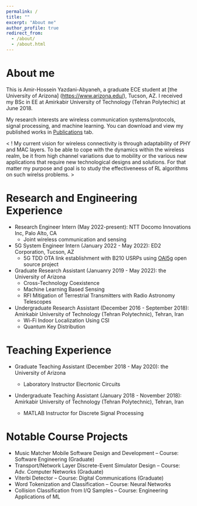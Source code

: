 ```yaml
---
permalink: /
title: ""
excerpt: "About me"
author_profile: true
redirect_from: 
  - /about/
  - /about.html
---
```


About me
=========
This is Amir-Hossein Yazdani-Abyaneh, a graduate ECE student at [the University of Arizona] (https://www.arizona.edu/), Tucson, AZ. I received my BSc in EE at Amirkabir University of Technology (Tehran Polytechic) at June 2018.

My research interests are wireless communication systems/protocols, signal processing, and machine learning. You can download and view my published works in [Publications](https://amirhya.github.io/amir.github.io//publications/) tab.

< ! My current vision for  wireless connectivity is through  adaptability of PHY and MAC layers. To be able to cope with the dynamics within the wireless realm, be it from high channel variations due to mobility or the various new applications that require new technological designs and solutions. For that matter my purpose and goal is to study the effectiveneess of RL algorithms on such wirelss problems. >



<!--
<div align="center">
<img src="https://amirhya.github.io/amir.github.io//images/profile.jpg">
</div>
<br/>
 -->


Research and Engineering Experience
======
* Research Engineer Intern (May 2022-present): NTT Docomo Innovations Inc, Palo Alto, CA
  * Joint wireless communication and sensing
* 5G System Engineer Intern (January 2022 - May 2022): ED2 Corporation, Tucson, AZ
  * 5G TDD OTA link establishment with B210 USRPs using [OAI5g](https://gitlab.eurecom.fr/oai/openairinterface5g) open source project
* Graduate Research Assistant (Januanry 2019 - May 2022): the University of Arizona
  * Cross-Technology Coexistence 
  * Machine Learning Based Sensing
  * RFI Mitigation of Terrestrial Transmitters with Radio Astronomy Telescopes
* Undergraduate Research Assistant (December 2016 - September 2018): Amirkabir University of Technology (Tehran Polytechnic), Tehran, Iran
  * Wi-Fi Indoor Localization Using CSI
  * Quantum Key Distribution

Teaching Experience
======

* Graduate Teaching Assistant (December 2018 - May 2020): the University of Arizona
  * Laboratory Instructor Elecrtonic Circuits

* Undergraduate Teaching Assistant (January 2018 - November 2018): Amirkabir University of Technology (Tehran Polytechnic), Tehran, Iran
  * MATLAB Instructor for Discrete Signal Processing
  

Notable Course Projects
======
* Music Matcher Mobile Software Design and Development – Course: Software Engineering (Graduate)
* Transport/Network Layer Discrete-Event Simulator Design – Course: Adv. Computer Networks (Graduate)
* Viterbi Detector – Course: Digital Communications (Graduate)
* Word Tokenization and Classification – Course: Neural Networks
* Collision Classification from I/Q Samples – Course: Engineering Applications of ML




